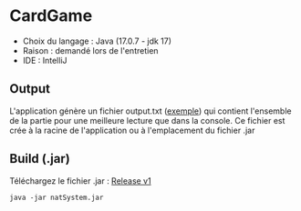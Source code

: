# CardGame
- Choix du langage : Java (17.0.7 - jdk 17)
- Raison : demandé lors de l'entretien
- IDE : IntelliJ
## Output
L'application génère un fichier output.txt ([exemple](output.txt)) qui contient l'ensemble de la partie pour une meilleure lecture que dans la console. Ce fichier est crée à la racine de l'application ou à l'emplacement du fichier .jar
## Build (.jar)
Téléchargez le fichier .jar : [Release v1](https://github.com/davidgarnier123/CardGame/releases/tag/v1)
```
java -jar natSystem.jar
```

